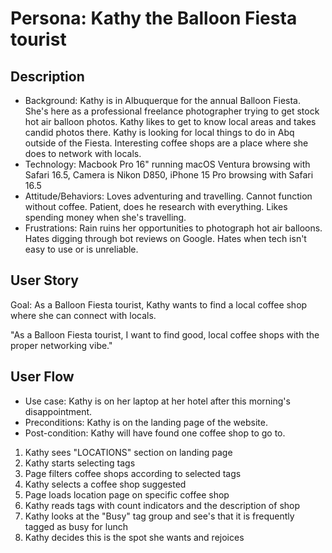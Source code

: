 # Persona: Kathy the Balloon Fiesta tourist

## Description
* Background: Kathy is in Albuquerque for the annual Balloon Fiesta. She's here as a professional freelance photographer trying to get stock hot air balloon photos. Kathy likes to get to know local areas and takes candid photos there. Kathy is looking for local things to do in Abq outside of the Fiesta. Interesting coffee shops are a place where she does to network with locals.
* Technology: Macbook Pro 16" running macOS Ventura browsing with Safari 16.5, Camera is Nikon D850, iPhone 15 Pro browsing with Safari 16.5
* Attitude/Behaviors: Loves adventuring and travelling. Cannot function without coffee. Patient, does he research with everything. Likes spending money when she's travelling.
* Frustrations: Rain ruins her opportunities to photograph hot air balloons. Hates digging through bot reviews on Google. Hates when tech isn't easy to use or is unreliable.


## User Story
Goal: As a Balloon Fiesta tourist, Kathy wants to find a local coffee shop where she can connect with locals.

"As a Balloon Fiesta tourist, I want to find good, local coffee shops with the proper networking vibe."


## User Flow
* Use case: Kathy is on her laptop at her hotel after this morning's disappointment.
* Preconditions: Kathy is on the landing page of the website.
* Post-condition: Kathy will have found one coffee shop to go to.


1. Kathy sees "LOCATIONS" section on landing page
2. Kathy starts selecting tags
3. Page filters coffee shops according to selected tags
4. Kathy selects a coffee shop suggested
5. Page loads location page on specific coffee shop
6. Kathy reads tags with count indicators and the description of shop
7. Kathy looks at the "Busy" tag group and see's that it is frequently tagged as busy for lunch
8. Kathy decides this is the spot she wants and rejoices